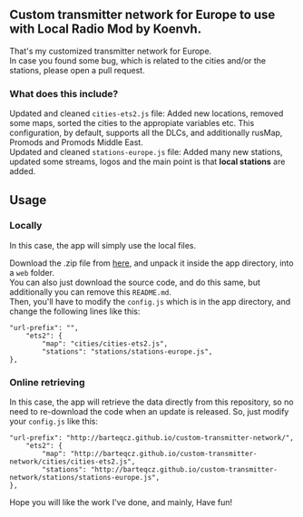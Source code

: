 ## Custom transmitter network for Europe to use with Local Radio Mod by Koenvh.

That's my customized transmitter network for Europe. <br>
In case you found some bug, which is related to the cities and/or the stations, please open a pull request.<br>

### What does this include?

Updated and cleaned `cities-ets2.js` file: Added new locations, removed some maps, sorted the cities to the appropiate variables etc. This configuration, by default, supports all the DLCs, and additionally rusMap, Promods and Promods Middle East. <br>
Updated and cleaned `stations-europe.js` file: Added many new stations, updated some streams, logos and the main point is that **local stations** are added.

## Usage

### Locally

In this case, the app will simply use the local files.

Download the .zip file from [here](https://github.com/barteqcz/custom-transmitter-network/releases/latest), and unpack it inside the app directory, into a `web` folder. <br>
You can also just download the source code, and do this same, but additionally you can remove this `README.md`. <br>
Then, you'll have to modify the `config.js` which is in the app directory, and change the following lines like this:
```    
"url-prefix": "",
    "ets2": {
        "map": "cities/cities-ets2.js",
        "stations": "stations/stations-europe.js",
},
```

### Online retrieving

In this case, the app will retrieve the data directly from this repository, so no need to re-download the code when an update is released. So, just modify your `config.js` like this:
```    
"url-prefix": "http://barteqcz.github.io/custom-transmitter-network/",
    "ets2": {
        "map": "http://barteqcz.github.io/custom-transmitter-network/cities/cities-ets2.js",
        "stations": "http://barteqcz.github.io/custom-transmitter-network/stations/stations-europe.js",
},
```
Hope you will like the work I've done, and mainly, Have fun!
